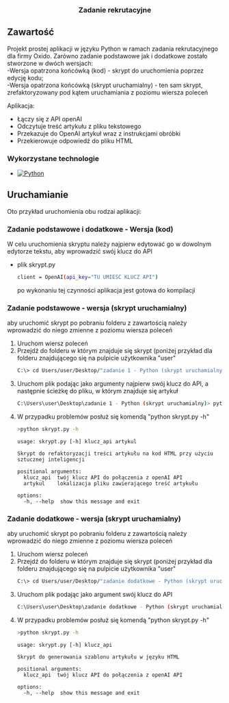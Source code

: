 <br />
<div align="center">
  <h3 align="center">Zadanie rekrutacyjne</h3>
</div>


## Zawartość
Projekt prostej aplikacji w języku Python w ramach zadania rekrutacyjnego dla firmy Oxido.
Zarówno zadanie podstawowe jak i dodatkowe zostało stworzone w dwóch wersjach: <br />
-Wersja opatrzona końcówką (kod) - skrypt do uruchomienia poprzez edycję kodu; <br />
-Wersja opatrzona końcówką (skrypt uruchamialny) - ten sam skrypt, zrefaktoryzowany pod kątem uruchamiania z poziomu wiersza poleceń

Aplikacja:
* Łączy się z API openAI
* Odczytuje treść artykułu z pliku tekstowego
* Przekazuje do OpenAI artykuł wraz z instrukcjami obróbki
* Przekierowuje odpowiedź do pliku HTML

### Wykorzystane technologie

* [![Python][Python]][Python-url]


## Uruchamianie
Oto przykład uruchomienia obu rodzai aplikacji:

### Zadanie podstawowe i dodatkowe - Wersja (kod)

W celu uruchomienia skryptu należy najpierw edytować go w dowolnym edytorze tekstu, aby wprowadzić swój klucz do API
* plik skrypt.py
  ```sh
  client = OpenAI(api_key="TU UMIEŚĆ KLUCZ API")
  ```
  po wykonaniu tej czynności aplikacja jest gotowa do kompilacji

### Zadanie podstawowe - wersja (skrypt uruchamialny)

aby uruchomić skrypt po pobraniu folderu z zawartością należy wprowadzić do niego zmienne z poziomu wiersza poleceń

1. Uruchom wiersz poleceń
2. Przejdź do folderu w którym znajduje się skrypt (poniżej przykład dla folderu znajdującego się na pulpicie użytkownika "user"
   ```sh
   C:\> cd Users/user/Desktop/"zadanie 1 - Python (skrypt uruchamialny)"
   ```
3. Uruchom plik podając jako argumenty najpierw swój klucz do API, a następnie ścieżkę do pliku, w którym znajduje się artykuł
   ```sh
   C:\Users\user\Desktop\zadanie 1 - Python (skrypt uruchamialny)> python skrypt.py TWOJ_KLUCZ_API SCIEZKA_DO_PLIKU_Z_ARTYKULEM
   ```
4. W przypadku problemów posłuż się komendą "python skrypt.py -h"
   ```sh
   >python skrypt.py -h
   ```
   ```
   usage: skrypt.py [-h] klucz_api artykul
   
   Skrypt do refaktoryzacji treści artykułu na kod HTML przy użyciu sztucznej inteligencji

   positional arguments:
     klucz_api  twój klucz API do połączenia z openAI API
     artykul    lokalizacja pliku zawierającego treść artykułu

   options:
     -h, --help  show this message and exit
   ```


### Zadanie dodatkowe - wersja (skrypt uruchamialny)

aby uruchomić skrypt po pobraniu folderu z zawartością należy wprowadzić do niego zmienne z poziomu wiersza poleceń

1. Uruchom wiersz poleceń
2. Przejdź do folderu w którym znajduje się skrypt (poniżej przykład dla folderu znajdującego się na pulpicie użytkownika "user"
   ```sh
   C:\> cd Users/user/Desktop/"zadanie dodatkowe - Python (skrypt uruchamialny)"
   ```
3. Uruchom plik podając jako argument swój klucz do API
   ```sh
   C:\Users\user\Desktop\zadanie dodatkowe - Python (skrypt uruchamialny)> python skrypt.py TWOJ_KLUCZ_API 
   ```
4. W przypadku problemów posłuż się komendą "python skrypt.py -h"
   ```sh
   >python skrypt.py -h
   ```
   ```
   usage: skrypt.py [-h] klucz_api 
   
   Skrypt do generowania szablonu artykułu w języku HTML

   positional arguments:
     klucz_api  twój klucz API do połączenia z openAI API

   options:
     -h, --help  show this message and exit
   ```
[Python]: https://img.shields.io/badge/python-3670A0?style=for-the-badge&logo=python&logoColor=ffdd54
[Python-url]: https://www.python.org

